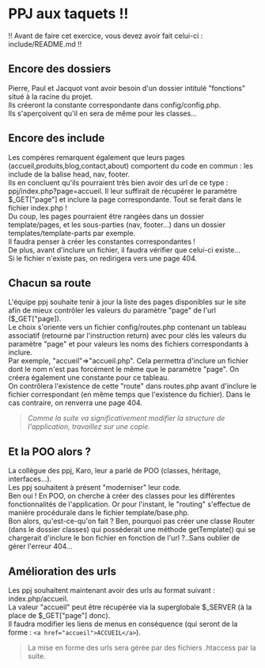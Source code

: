 # PPJ aux taquets !!

!! Avant de faire cet exercice, vous devez avoir fait celui-ci : include/README.md !! 

## Encore des dossiers
Pierre, Paul et Jacquot vont avoir besoin d'un dossier intitulé "fonctions" situé à la racine du projet.<br>
Ils créeront la constante correspondante dans config/config.php.<br>
Ils s'aperçoivent qu'il en sera de même pour les classes...<br>

## Encore des include
Les compères remarquent également que leurs pages (accueil,produits,blog,contact,about) comportent du code en commun : les include de la balise head, nav, footer.<br>
Ils en concluent qu'ils pourraient très bien avoir des url de ce type : ppj/index.php?page=accueil. Il leur suffirait de récupérer le paramètre $_GET["page"] et inclure la page correspondante. Tout se ferait dans le fichier index.php !<br> Du coup, les pages pourraient être rangées dans un dossier template/pages, et les sous-parties (nav, footer...) dans un dossier templates/template-parts par exemple.<br>Il faudra penser à créer les constantes correspondantes !<br> De plus, avant d'inclure un fichier, il faudra vérifier que celui-ci existe...<br>
Si le fichier n'existe pas, on redirigera vers une page 404.<br>

## Chacun sa route
L'équipe ppj souhaite tenir à jour la liste des pages disponibles sur le site afin de mieux contrôler les valeurs du paramètre "page" de l'url ($_GET["page]).<br>
Le choix s'oriente vers un fichier config/routes.php contenant un tableau associatif (retourné par l'instruction return) avec pour clés les valeurs du paramètre "page" et pour valeurs les noms des fichiers correspondants à inclure.<br> Par exemple, "accueil"=>"accueil.php". Cela permettra d'inclure un fichier dont le nom n'est pas forcément le même que le paramètre "page". On créera également une constante pour ce tableau.<br>On contrôlera l'existence de cette "route" dans routes.php avant d'inclure le fichier correspondant (en même temps que l'existence du fichier). Dans le cas contraire, on renverra une page 404.<br>

> <i>Comme la suite va significativement modifier la structure de l'application, travaillez sur une copie.</i>

## Et la POO alors ?
La collègue des ppj, Karo, leur a parlé de POO (classes, héritage, interfaces...).<br>
Les ppj souhaitent à présent "moderniser" leur code.<br>
Ben oui ! En POO, on cherche à créer des classes pour les différentes fonctionnalités de l'application. Or pour l'instant, le "routing" s'effectue de manière procédurale dans le fichier template/base.php.<br>
Bon alors, qu'est-ce-qu'on fait ?
Ben, pourquoi pas créer une classe Router (dans le dossier classes) qui posséderait une méthode getTemplate() qui se chargerait d'inclure le bon fichier en fonction de l'url ?..Sans oublier de gérer l'erreur 404...

## Amélioration des urls
Les ppj souhaitent maintenant avoir des urls au format suivant : index.php/accueil.<br>
La valeur "accueil" peut être récupérée via la superglobale $_SERVER (à la place de $_GET["page"] donc).<br>
Il faudra modifier les liens de menus en conséquence (qui seront de la forme : `<a href="accueil">ACCUEIL</a>`).<br>
> La mise en forme des urls sera gérée par des fichiers .htaccess par la suite.







